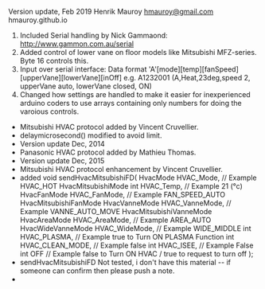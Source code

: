 Version update, Feb 2019
Henrik Mauroy
hmauroy@gmail.com
hmauroy.github.io

1) Included Serial handling by Nick Gammaond:
 http://www.gammon.com.au/serial
2) Added control of lower vane on floor models like Mitsubishi MFZ-series. Byte 16 controls this.
3) Input over serial interface: Data format 'A'[mode][temp][fanSpeed][upperVane][lowerVane][inOff] 
   e.g. A1232001 (A,Heat,23deg,speed 2, upperVane auto, lowerVane closed, ON)
4) Changed how settings are handled to make it easier for inexperienced arduino coders to 
   use arrays containing only numbers for doing the varoious controls.
   
   
 * Mitsubishi HVAC protocol added by Vincent Cruvellier.
 *  delaymicrosecond() modified to avoid limit.
 * Version update Dec, 2014
 * Panasonic HVAC protocol added by Mathieu Thomas. 
 * Version update Dec, 2015
 * Mitsubishi HVAC protocol enhancement by Vincent Cruvellier.
 *   added    void sendHvacMitsubishiFD(
      HvacMode                  HVAC_Mode,           // Example HVAC_HOT  HvacMitsubishiMode
      int                       HVAC_Temp,           // Example 21  (°c)
      HvacFanMode               HVAC_FanMode,        // Example FAN_SPEED_AUTO  HvacMitsubishiFanMode
      HvacVanneMode             HVAC_VanneMode,      // Example VANNE_AUTO_MOVE  HvacMitsubishiVanneMode
      HvacAreaMode              HVAC_AreaMode,       // Example AREA_AUTO
      HvacWideVanneMode         HVAC_WideMode,       // Example WIDE_MIDDLE
      int                       HVAC_PLASMA,          // Example true to Turn ON PLASMA Function
      int                       HVAC_CLEAN_MODE,      // Example false 
      int                       HVAC_ISEE,            // Example False
      int                       OFF                   // Example false to Turn ON HVAC / true to request to turn off
    );
 * sendHvacMitsubishiFD Not tested, i don't have this material -- if someone can confirm then please push a note.
 * 